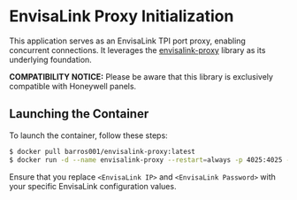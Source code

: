 # EnvisaLink Proxy Initialization

This application serves as an EnvisaLink TPI port proxy, enabling concurrent connections. It leverages the [envisalink-proxy](https://github.com/barros001/envisalink-proxy) library as its underlying foundation.

**COMPATIBILITY NOTICE:** Please be aware that this library is exclusively compatible with Honeywell panels.

## Launching the Container

To launch the container, follow these steps:

```bash
$ docker pull barros001/envisalink-proxy:latest
$ docker run -d --name envisalink-proxy --restart=always -p 4025:4025 --env HOST=<EnvisaLink IP> --env PASSWORD=<EnvisaLink Password> --env PORT=4025 barros001/envisalink-proxy:latest
```

Ensure that you replace `<EnvisaLink IP>` and `<EnvisaLink Password>` with your specific EnvisaLink configuration values.
